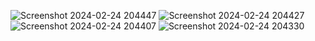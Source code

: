 ![Screenshot 2024-02-24 204447](https://github.com/azimenov/lab1/assets/113203599/fcb0dd5e-e2f9-4fd6-9c9d-d1eb51cb3c63)
![Screenshot 2024-02-24 204427](https://github.com/azimenov/lab1/assets/113203599/183c1b65-1f42-4ad3-931b-e5a2d84f3570)
![Screenshot 2024-02-24 204407](https://github.com/azimenov/lab1/assets/113203599/bc82ecc8-430b-4308-befa-4b9aba3612d5)
![Screenshot 2024-02-24 204330](https://github.com/azimenov/lab1/assets/113203599/64b1854f-196d-4d6a-9d84-0f479c4feb3c)
